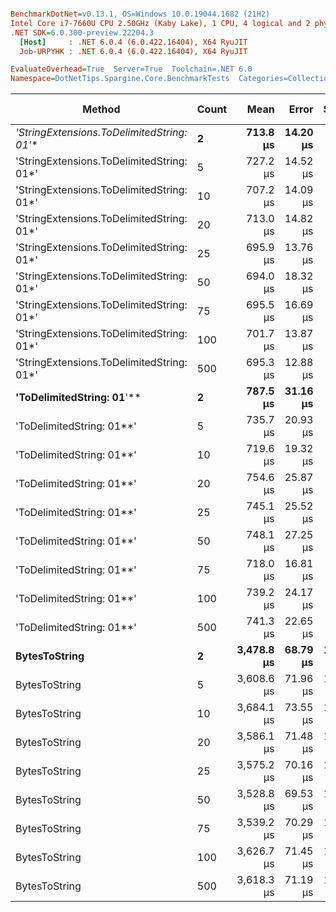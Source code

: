 ``` ini

BenchmarkDotNet=v0.13.1, OS=Windows 10.0.19044.1682 (21H2)
Intel Core i7-7660U CPU 2.50GHz (Kaby Lake), 1 CPU, 4 logical and 2 physical cores
.NET SDK=6.0.300-preview.22204.3
  [Host]     : .NET 6.0.4 (6.0.422.16404), X64 RyuJIT
  Job-URPYHK : .NET 6.0.4 (6.0.422.16404), X64 RyuJIT

EvaluateOverhead=True  Server=True  Toolchain=.NET 6.0  
Namespace=DotNetTips.Spargine.Core.BenchmarkTests  Categories=Collections,Strings  

```
|                                    Method | Count |       Mean |    Error |    StdDev |   StdErr |        Min |         Q1 |     Median |         Q3 |        Max |    Op/s | CI99.9% Margin | Iterations | Kurtosis | MValue | Skewness | Rank | LogicalGroup | Baseline |    Gen 0 | Code Size |    Gen 1 |   Gen 2 | Allocated |
|------------------------------------------ |------ |-----------:|---------:|----------:|---------:|-----------:|-----------:|-----------:|-----------:|-----------:|--------:|---------------:|-----------:|---------:|-------:|---------:|-----:|------------- |--------- |---------:|----------:|---------:|--------:|----------:|
| **&#39;StringExtensions.ToDelimitedString: 01*&#39;** |     **2** |   **713.8 μs** | **14.20 μs** |  **37.67 μs** |  **4.16 μs** |   **636.7 μs** |   **689.0 μs** |   **708.8 μs** |   **731.4 μs** |   **802.0 μs** | **1,401.0** |       **14.20 μs** |      **82.00** |    **2.815** |  **2.000** |   **0.4729** |    **1** |            ***** |       **No** |  **30.2734** |      **1 KB** |  **18.5547** | **10.7422** |    **283 KB** |
| &#39;StringExtensions.ToDelimitedString: 01*&#39; |     5 |   727.2 μs | 14.52 μs |  39.25 μs |  4.26 μs |   638.2 μs |   695.3 μs |   727.5 μs |   756.2 μs |   833.1 μs | 1,375.1 |       14.52 μs |      85.00 |    2.782 |  2.727 |   0.1895 |    1 |            * |       No |  29.2969 |      1 KB |  15.6250 | 10.7422 |    283 KB |
| &#39;StringExtensions.ToDelimitedString: 01*&#39; |    10 |   707.2 μs | 14.09 μs |  37.38 μs |  4.13 μs |   571.3 μs |   681.6 μs |   704.2 μs |   729.3 μs |   801.9 μs | 1,414.0 |       14.09 μs |      82.00 |    4.576 |  2.333 |   0.1014 |    1 |            * |       No |  32.2266 |      1 KB |  17.5781 | 10.7422 |    283 KB |
| &#39;StringExtensions.ToDelimitedString: 01*&#39; |    20 |   713.0 μs | 14.82 μs |  41.79 μs |  4.36 μs |   641.5 μs |   686.6 μs |   707.4 μs |   736.5 μs |   833.1 μs | 1,402.5 |       14.82 μs |      92.00 |    3.436 |  2.000 |   0.6639 |    1 |            * |       No |  31.2500 |      1 KB |  16.6016 | 11.7188 |    283 KB |
| &#39;StringExtensions.ToDelimitedString: 01*&#39; |    25 |   695.9 μs | 13.76 μs |  34.02 μs |  4.01 μs |   626.1 μs |   672.7 μs |   688.8 μs |   719.1 μs |   775.1 μs | 1,436.9 |       13.76 μs |      72.00 |    2.625 |  2.923 |   0.3134 |    1 |            * |       No |  31.2500 |      1 KB |  13.6719 | 10.7422 |    283 KB |
| &#39;StringExtensions.ToDelimitedString: 01*&#39; |    50 |   694.0 μs | 18.32 μs |  52.86 μs |  5.39 μs |   570.9 μs |   662.9 μs |   698.3 μs |   727.8 μs |   800.9 μs | 1,440.9 |       18.32 μs |      96.00 |    2.688 |  2.387 |  -0.3316 |    1 |            * |       No |  26.3672 |      1 KB |  11.7188 | 10.7422 |    283 KB |
| &#39;StringExtensions.ToDelimitedString: 01*&#39; |    75 |   695.5 μs | 16.69 μs |  48.69 μs |  4.92 μs |   569.2 μs |   665.5 μs |   693.5 μs |   719.4 μs |   798.3 μs | 1,437.8 |       16.69 μs |      98.00 |    2.954 |  2.000 |   0.0276 |    1 |            * |       No |  30.2734 |      1 KB |  18.5547 | 10.7422 |    283 KB |
| &#39;StringExtensions.ToDelimitedString: 01*&#39; |   100 |   701.7 μs | 13.87 μs |  33.23 μs |  4.03 μs |   634.2 μs |   680.2 μs |   693.9 μs |   727.2 μs |   790.8 μs | 1,425.1 |       13.87 μs |      68.00 |    2.686 |  2.000 |   0.5574 |    1 |            * |       No |  30.2734 |      1 KB |  14.6484 | 10.7422 |    283 KB |
| &#39;StringExtensions.ToDelimitedString: 01*&#39; |   500 |   695.3 μs | 12.88 μs |  20.80 μs |  3.57 μs |   647.1 μs |   679.9 μs |   697.7 μs |   707.6 μs |   738.3 μs | 1,438.2 |       12.88 μs |      34.00 |    2.493 |  2.000 |  -0.1893 |    1 |            * |       No |  30.2734 |      1 KB |  15.6250 | 10.7422 |    283 KB |
|                 **&#39;ToDelimitedString: 01**&#39;** |     **2** |   **787.5 μs** | **31.16 μs** |  **90.41 μs** |  **9.18 μs** |   **645.5 μs** |   **713.5 μs** |   **775.1 μs** |   **836.4 μs** | **1,040.4 μs** | **1,269.9** |       **31.16 μs** |      **97.00** |    **2.906** |  **3.462** |   **0.7332** |    **2** |            ***** |       **No** |  **20.5078** |      **1 KB** |  **11.7188** | **11.7188** |    **253 KB** |
|                 &#39;ToDelimitedString: 01**&#39; |     5 |   735.7 μs | 20.93 μs |  60.71 μs |  6.16 μs |   627.3 μs |   688.8 μs |   721.6 μs |   767.8 μs |   910.0 μs | 1,359.3 |       20.93 μs |      97.00 |    2.981 |  2.276 |   0.7983 |    1 |            * |       No |  26.3672 |      1 KB |  13.6719 | 10.7422 |    253 KB |
|                 &#39;ToDelimitedString: 01**&#39; |    10 |   719.6 μs | 19.32 μs |  55.75 μs |  5.69 μs |   626.6 μs |   680.0 μs |   711.6 μs |   752.9 μs |   873.4 μs | 1,389.6 |       19.32 μs |      96.00 |    2.804 |  3.111 |   0.5751 |    1 |            * |       No |  27.3438 |      1 KB |  16.6016 | 10.7422 |    253 KB |
|                 &#39;ToDelimitedString: 01**&#39; |    20 |   754.6 μs | 25.87 μs |  75.46 μs |  7.62 μs |   610.4 μs |   693.2 μs |   739.4 μs |   804.7 μs |   940.0 μs | 1,325.3 |       25.87 μs |      98.00 |    2.836 |  2.643 |   0.7417 |    1 |            * |       No |  25.3906 |      1 KB |  16.6016 | 10.7422 |    254 KB |
|                 &#39;ToDelimitedString: 01**&#39; |    25 |   745.1 μs | 25.52 μs |  74.05 μs |  7.52 μs |   616.9 μs |   692.7 μs |   735.2 μs |   796.7 μs |   932.5 μs | 1,342.1 |       25.52 μs |      97.00 |    2.497 |  2.741 |   0.4567 |    1 |            * |       No |  26.3672 |      1 KB |  15.6250 | 10.7422 |    253 KB |
|                 &#39;ToDelimitedString: 01**&#39; |    50 |   748.1 μs | 27.25 μs |  79.05 μs |  8.03 μs |   580.6 μs |   687.7 μs |   730.7 μs |   797.9 μs |   956.8 μs | 1,336.6 |       27.25 μs |      97.00 |    2.886 |  2.357 |   0.5850 |    1 |            * |       No |  28.3203 |      1 KB |  15.6250 | 10.7422 |    253 KB |
|                 &#39;ToDelimitedString: 01**&#39; |    75 |   718.0 μs | 16.81 μs |  47.69 μs |  4.94 μs |   627.6 μs |   686.9 μs |   712.7 μs |   744.4 μs |   836.6 μs | 1,392.8 |       16.81 μs |      93.00 |    2.778 |  2.414 |   0.4393 |    1 |            * |       No |  26.3672 |      1 KB |  14.6484 | 10.7422 |    254 KB |
|                 &#39;ToDelimitedString: 01**&#39; |   100 |   739.2 μs | 24.17 μs |  69.74 μs |  7.12 μs |   630.6 μs |   687.1 μs |   722.1 μs |   772.4 μs |   904.6 μs | 1,352.8 |       24.17 μs |      96.00 |    2.529 |  2.438 |   0.6805 |    1 |            * |       No |  27.3438 |      1 KB |  18.5547 | 10.7422 |    254 KB |
|                 &#39;ToDelimitedString: 01**&#39; |   500 |   741.3 μs | 22.65 μs |  64.61 μs |  6.66 μs |   635.9 μs |   690.6 μs |   725.4 μs |   778.8 μs |   914.1 μs | 1,349.0 |       22.65 μs |      94.00 |    2.637 |  2.690 |   0.6991 |    1 |            * |       No |  28.3203 |      1 KB |  18.5547 | 10.7422 |    253 KB |
|                             **BytesToString** |     **2** | **3,478.8 μs** | **68.79 μs** | **129.21 μs** | **19.48 μs** | **3,195.2 μs** | **3,393.8 μs** | **3,461.5 μs** | **3,567.2 μs** | **3,737.1 μs** |   **287.5** |       **68.79 μs** |      **44.00** |    **2.378** |  **2.000** |   **0.2301** |    **3** |            ***** |       **No** | **464.8438** |      **1 KB** | **183.5938** | **74.2188** |  **4,376 KB** |
|                             BytesToString |     5 | 3,608.6 μs | 71.96 μs | 154.91 μs | 20.70 μs | 3,341.5 μs | 3,475.2 μs | 3,608.4 μs | 3,717.0 μs | 3,897.1 μs |   277.1 |       71.96 μs |      56.00 |    1.908 |  2.889 |   0.2170 |    3 |            * |       No | 476.5625 |      1 KB | 191.4063 | 74.2188 |  4,376 KB |
|                             BytesToString |    10 | 3,684.1 μs | 73.55 μs | 189.85 μs | 21.50 μs | 3,372.8 μs | 3,558.1 μs | 3,669.6 μs | 3,789.2 μs | 4,164.8 μs |   271.4 |       73.55 μs |      78.00 |    2.537 |  2.000 |   0.4229 |    3 |            * |       No | 476.5625 |      1 KB | 203.1250 | 74.2188 |  4,376 KB |
|                             BytesToString |    20 | 3,586.1 μs | 71.48 μs | 183.23 μs | 20.88 μs | 3,287.1 μs | 3,436.5 μs | 3,582.6 μs | 3,689.4 μs | 4,043.5 μs |   278.9 |       71.48 μs |      77.00 |    2.779 |  2.815 |   0.7079 |    3 |            * |       No | 453.1250 |      1 KB | 187.5000 | 70.3125 |  4,376 KB |
|                             BytesToString |    25 | 3,575.2 μs | 70.16 μs | 124.72 μs | 19.72 μs | 3,365.4 μs | 3,478.6 μs | 3,567.3 μs | 3,648.7 μs | 3,827.7 μs |   279.7 |       70.16 μs |      40.00 |    2.247 |  2.000 |   0.3054 |    3 |            * |       No | 460.9375 |      1 KB | 187.5000 | 70.3125 |  4,376 KB |
|                             BytesToString |    50 | 3,528.8 μs | 69.53 μs | 163.89 μs | 20.17 μs | 3,238.5 μs | 3,395.3 μs | 3,500.2 μs | 3,642.6 μs | 3,860.2 μs |   283.4 |       69.53 μs |      66.00 |    2.236 |  2.486 |   0.4926 |    3 |            * |       No | 464.8438 |      1 KB | 187.5000 | 74.2188 |  4,376 KB |
|                             BytesToString |    75 | 3,539.2 μs | 70.29 μs | 109.44 μs | 19.35 μs | 3,348.9 μs | 3,483.7 μs | 3,545.5 μs | 3,622.3 μs | 3,738.0 μs |   282.6 |       70.29 μs |      32.00 |    2.108 |  2.923 |  -0.2415 |    3 |            * |       No | 460.9375 |      1 KB | 199.2188 | 70.3125 |  4,376 KB |
|                             BytesToString |   100 | 3,626.7 μs | 71.45 μs | 152.26 μs | 20.53 μs | 3,386.0 μs | 3,502.1 μs | 3,598.7 μs | 3,730.9 μs | 3,966.6 μs |   275.7 |       71.45 μs |      55.00 |    2.282 |  2.000 |   0.5462 |    3 |            * |       No | 468.7500 |      1 KB | 199.2188 | 70.3125 |  4,376 KB |
|                             BytesToString |   500 | 3,618.3 μs | 71.19 μs | 133.72 μs | 20.16 μs | 3,379.6 μs | 3,518.7 μs | 3,608.0 μs | 3,694.1 μs | 3,941.7 μs |   276.4 |       71.19 μs |      44.00 |    2.826 |  2.000 |   0.4379 |    3 |            * |       No | 464.8438 |      1 KB | 195.3125 | 74.2188 |  4,376 KB |
